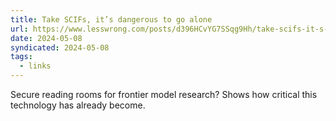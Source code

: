 ```yaml
---
title: Take SCIFs, it’s dangerous to go alone
url: https://www.lesswrong.com/posts/d396HCvYG7SSqg9Hh/take-scifs-it-s-dangerous-to-go-alone
date: 2024-05-08
syndicated: 2024-05-08
tags:
  - links
---
```


Secure reading rooms for frontier model research? Shows how critical this technology has already become.
